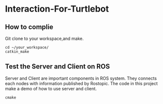 Interaction-For-Turtlebot
========== 
How to complie  
----------  
Git clone to your workspace,and make.  

    cd ~/your_workspace/
    catkin_make
    
Test the Server and Client on ROS
----------
Server and Client are important components in ROS system. They connects each nodes with information published by Rostopic.
The code in this project make a demo of how to use server and client.  

    cmake
